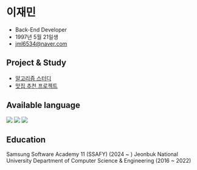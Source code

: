 # 이재민

- Back-End Developer
- 1997년 5월 21일생
- jml6534@naver.com


## Project & Study
 - [알고리즘 스터디](https://github.com/codingtest-challenge/Algorithm)
 - [맛집 추천 프로젝트](https://github.com/Multi-hotplace/hotplace)


## Available language
<img src = "https://img.shields.io/badge/C++-00599C?style=flat-square&logo=cplusplus&logoColor=white"/>
<img src = "https://img.shields.io/badge/Java-007396?style=flat-square&logo=java&logoColor=white"/>
<img src = "https://img.shields.io/badge/JavaScript-F7DF1E?style=flat-square&logo=JavaScript&logoColor=white"/>

## Education

Samsung Software Academy 11 (SSAFY) (2024 ~ )
Jeonbuk National University Department of Computer Science & Engineering (2016 ~ 2022) 

<!--
**korno1/korno1** is a ✨ _special_ ✨ repository because its `README.md` (this file) appears on your GitHub profile.

Here are some ideas to get you started:

- 🔭 I’m currently working on ...
- 🌱 I’m currently learning ...
- 👯 I’m looking to collaborate on ...
- 🤔 I’m looking for help with ...
- 💬 Ask me about ...
- 📫 How to reach me: ...
- 😄 Pronouns: ...
- ⚡ Fun fact: ...
-->
